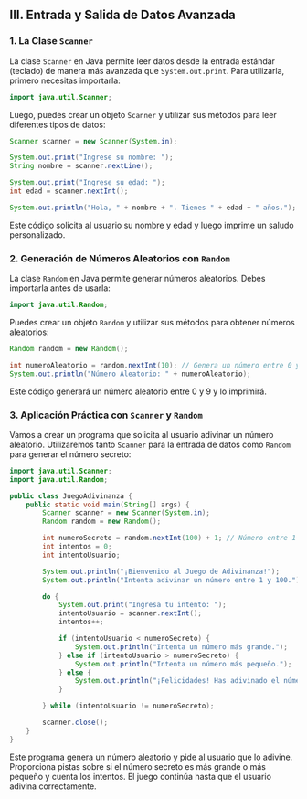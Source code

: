 ## III. Entrada y Salida de Datos Avanzada

### 1. **La Clase `Scanner`**

La clase `Scanner` en Java permite leer datos desde la entrada estándar (teclado) de manera más avanzada que `System.out.print`. Para utilizarla, primero necesitas importarla:

```java
import java.util.Scanner;
```

Luego, puedes crear un objeto `Scanner` y utilizar sus métodos para leer diferentes tipos de datos:

```java
Scanner scanner = new Scanner(System.in);

System.out.print("Ingrese su nombre: ");
String nombre = scanner.nextLine();

System.out.print("Ingrese su edad: ");
int edad = scanner.nextInt();

System.out.println("Hola, " + nombre + ". Tienes " + edad + " años.");
```

Este código solicita al usuario su nombre y edad y luego imprime un saludo personalizado.

### 2. **Generación de Números Aleatorios con `Random`**

La clase `Random` en Java permite generar números aleatorios. Debes importarla antes de usarla:

```java
import java.util.Random;
```

Puedes crear un objeto `Random` y utilizar sus métodos para obtener números aleatorios:

```java
Random random = new Random();

int numeroAleatorio = random.nextInt(10); // Genera un número entre 0 y 9
System.out.println("Número Aleatorio: " + numeroAleatorio);
```

Este código generará un número aleatorio entre 0 y 9 y lo imprimirá.

### 3. **Aplicación Práctica con `Scanner` y `Random`**

Vamos a crear un programa que solicita al usuario adivinar un número aleatorio. Utilizaremos tanto `Scanner` para la entrada de datos como `Random` para generar el número secreto:

```java
import java.util.Scanner;
import java.util.Random;

public class JuegoAdivinanza {
    public static void main(String[] args) {
        Scanner scanner = new Scanner(System.in);
        Random random = new Random();

        int numeroSecreto = random.nextInt(100) + 1; // Número entre 1 y 100
        int intentos = 0;
        int intentoUsuario;

        System.out.println("¡Bienvenido al Juego de Adivinanza!");
        System.out.println("Intenta adivinar un número entre 1 y 100.");

        do {
            System.out.print("Ingresa tu intento: ");
            intentoUsuario = scanner.nextInt();
            intentos++;

            if (intentoUsuario < numeroSecreto) {
                System.out.println("Intenta un número más grande.");
            } else if (intentoUsuario > numeroSecreto) {
                System.out.println("Intenta un número más pequeño.");
            } else {
                System.out.println("¡Felicidades! Has adivinado el número en " + intentos + " intentos.");
            }

        } while (intentoUsuario != numeroSecreto);

        scanner.close();
    }
}
```

Este programa genera un número aleatorio y pide al usuario que lo adivine. Proporciona pistas sobre si el número secreto es más grande o más pequeño y cuenta los intentos. El juego continúa hasta que el usuario adivina correctamente.
